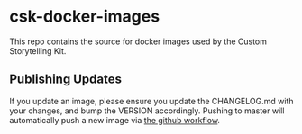 # csk-docker-images

This repo contains the source for docker images used by the Custom Storytelling Kit.

## Publishing Updates

If you update an image, please ensure you update the CHANGELOG.md with your changes, and bump the VERSION accordingly. Pushing to master will automatically push a new image via [the github workflow](https://github.com/voxmedia/csk-docker-images/blob/master/.github/workflows/docker-build-and-push.yml).
